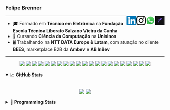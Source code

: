 <h3>Felipe Brenner</h3>

<a href="https://app.rocketseat.com.br/me/felipebrenner" target="_blank" rel="nofollow"><img align="right" width="30rem" src="./assets/rocketseat-black.png" alt="Rocketseat: @felipebrenner"/></a>
<a href="https://api.whatsapp.com/send?phone=5551995585968" target="_blank" rel="nofollow"><img align="right" width="30rem" src="./assets/whatsapp.png" alt="Whatsapp: +55 51995585968"/></a>
<a href="https://www.instagram.com/felipeobrenner/" target="_blank" rel="nofollow"><img align="right" width="30rem" src="./assets/instagram.png" alt="Instagram: @felipeobrenner"/></a>
<a href="https://www.linkedin.com/in/felipe-de-oliveira-brenner/" target="_blank" rel="nofollow"><img align="right" width="30rem" src="./assets/linkedin.png" alt="LinkedIn: @felipe-de-oliveira-brenner"/></a>

---

- 🎓 Formado em **Técnico em Eletrônica** na **Fundação Escola Técnica Liberato Salzano Vieira da Cunha**
- 📓 Cursando **Ciência da Computação** na **Unisinos**
- 🖥️ Trabalhando na **NTT DATA Europe & Latam**, com atuação no cliente **BEES**, marketplace B2B da **Ambev** e **AB InBev**

---

<p align='center'>
  <img width="35rem" src="https://cdn.jsdelivr.net/gh/devicons/devicon/icons/react/react-original.svg" />
  <img width="35rem" src="https://cdn.jsdelivr.net/gh/devicons/devicon/icons/nextjs/nextjs-line.svg" />
  <img width="35rem" src="https://cdn.jsdelivr.net/gh/devicons/devicon/icons/javascript/javascript-plain.svg" />
  <img width="35rem" src="https://cdn.jsdelivr.net/gh/devicons/devicon/icons/typescript/typescript-plain.svg" />
  <img width="35rem" src="https://cdn.jsdelivr.net/gh/devicons/devicon/icons/jest/jest-plain.svg" />
  <img width="35rem" src="https://cdn.jsdelivr.net/gh/devicons/devicon/icons/redux/redux-original.svg" />
  <img width="35rem" src="https://cdn.jsdelivr.net/gh/devicons/devicon/icons/storybook/storybook-original.svg" />
  <img width="35rem" src="https://cdn.jsdelivr.net/gh/devicons/devicon/icons/sass/sass-original.svg" />
  <img width="35rem" src="https://cdn.jsdelivr.net/gh/devicons/devicon/icons/materialui/materialui-plain.svg" />
  <img width="35rem" src="https://cdn.jsdelivr.net/gh/devicons/devicon/icons/css3/css3-plain.svg" />
  <img width="35rem" src="https://cdn.jsdelivr.net/gh/devicons/devicon/icons/html5/html5-plain.svg" />
  <img width="35rem" src="https://cdn.jsdelivr.net/gh/devicons/devicon/icons/docker/docker-plain.svg" />
  <img width="35rem" src="https://cdn.jsdelivr.net/gh/devicons/devicon/icons/azure/azure-original.svg" />
  <img width="35rem" src="https://cdn.jsdelivr.net/gh/devicons/devicon/icons/vscode/vscode-original.svg" />
  <img width="35rem" src="https://cdn.jsdelivr.net/gh/devicons/devicon/icons/git/git-original.svg" />
  <img width="35rem" src="https://cdn.jsdelivr.net/gh/devicons/devicon/icons/yarn/yarn-original.svg" />
  <img width="35rem" src="https://cdn.jsdelivr.net/gh/devicons/devicon/icons/npm/npm-original-wordmark.svg" />
  <img width="35rem" src="https://cdn.jsdelivr.net/gh/devicons/devicon/icons/microsoftsqlserver/microsoftsqlserver-plain.svg" />
  <img width="35rem" src="https://cdn.jsdelivr.net/gh/devicons/devicon/icons/oracle/oracle-original.svg" />
  <img width="35rem" src="https://cdn.jsdelivr.net/gh/devicons/devicon/icons/linux/linux-plain.svg" />
  <img width="35rem" src="https://cdn.jsdelivr.net/gh/devicons/devicon/icons/ubuntu/ubuntu-plain.svg" />
</p>

<details open>
  <summary>📈 <b>GitHub Stats</b></summary>
  <br>
  <p align="center">
  <img src="https://github-readme-stats.vercel.app/api?username=felipebrenner&show_icons=true&theme=dark"/>
  <img src="https://github-readme-stats.vercel.app/api/top-langs/?username=felipebrenner&layout=compact&theme=dark">
  </p>

</details>

<details>
  <summary>🤖 <b>Programming Stats</b></summary>
  <br/>

  <!--START_SECTION:waka-->
![Code Time](http://img.shields.io/badge/Code%20Time-3%2C027%20hrs%2031%20mins-blue)

**🐱 My GitHub Data** 

> 📦 459.8 kB Used in GitHub's Storage 
 > 
> 🚫 Not Opted to Hire
 > 
> 📜 28 Public Repositories 
 > 
> 🔑 7 Private Repositories 
 > 
**I'm an Early 🐤** 

```text
🌞 Morning                161 commits         ███░░░░░░░░░░░░░░░░░░░░░░   13.25 % 
🌆 Daytime                476 commits         ██████████░░░░░░░░░░░░░░░   39.18 % 
🌃 Evening                543 commits         ███████████░░░░░░░░░░░░░░   44.69 % 
🌙 Night                  35 commits          █░░░░░░░░░░░░░░░░░░░░░░░░   02.88 % 
```
📅 **I'm Most Productive on Wednesday** 

```text
Monday                   206 commits         ████░░░░░░░░░░░░░░░░░░░░░   16.95 % 
Tuesday                  178 commits         ████░░░░░░░░░░░░░░░░░░░░░   14.65 % 
Wednesday                215 commits         ████░░░░░░░░░░░░░░░░░░░░░   17.70 % 
Thursday                 152 commits         ███░░░░░░░░░░░░░░░░░░░░░░   12.51 % 
Friday                   136 commits         ███░░░░░░░░░░░░░░░░░░░░░░   11.19 % 
Saturday                 153 commits         ███░░░░░░░░░░░░░░░░░░░░░░   12.59 % 
Sunday                   175 commits         ████░░░░░░░░░░░░░░░░░░░░░   14.40 % 
```


📊 **This Week I Spent My Time On** 

```text
💬 Programming Languages: 
TypeScript               20 hrs 37 mins      ████████████████████░░░░░   81.14 % 
JSON                     1 hr 32 mins        ██░░░░░░░░░░░░░░░░░░░░░░░   06.06 % 
Other                    1 hr 23 mins        █░░░░░░░░░░░░░░░░░░░░░░░░   05.47 % 
Text                     53 mins             █░░░░░░░░░░░░░░░░░░░░░░░░   03.51 % 
Python                   23 mins             ░░░░░░░░░░░░░░░░░░░░░░░░░   01.57 % 

🔥 Editors: 
VS Code                  25 hrs 24 mins      █████████████████████████   100.00 % 

🐱‍💻 Projects: 
web-link-cart            8 hrs 39 mins       █████████░░░░░░░░░░░░░░░░   34.06 % 
academic-recommendation-s6 hrs 5 mins        ██████░░░░░░░░░░░░░░░░░░░   23.96 % 
nfa-components-react     3 hrs 39 mins       ████░░░░░░░░░░░░░░░░░░░░░   14.40 % 
encoding-decoding-algorit2 hrs 5 mins        ██░░░░░░░░░░░░░░░░░░░░░░░   08.24 % 
compiladores             1 hr 49 mins        ██░░░░░░░░░░░░░░░░░░░░░░░   07.19 % 

💻 Operating System: 
Mac                      25 hrs 24 mins      █████████████████████████   100.00 % 
```

**I Mostly Code in TypeScript** 

```text
TypeScript               15 repos            ██████████░░░░░░░░░░░░░░░   40.54 % 
JavaScript               4 repos             ███░░░░░░░░░░░░░░░░░░░░░░   10.81 % 
Python                   3 repos             ██░░░░░░░░░░░░░░░░░░░░░░░   08.11 % 
C                        3 repos             ██░░░░░░░░░░░░░░░░░░░░░░░   08.11 % 
SystemVerilog            1 repo              █░░░░░░░░░░░░░░░░░░░░░░░░   02.70 % 
```




 Last Updated on 19/09/2024 02:48:02 UTC
<!--END_SECTION:waka-->
</details>

